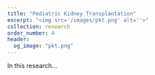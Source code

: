 ```yaml
---
title: "Pediatric Kidney Transplantation"
excerpt: "<img src='/images/pkt.png' alt=''>"
collection: research
order_number: 4
header: 
  og_image: "pkt.png"
---
```


In this research... 

